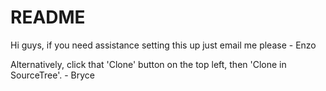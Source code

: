 # README #

Hi guys, if you need assistance setting this up just email me please - Enzo

Alternatively, click that 'Clone' button on the top left, then 'Clone in SourceTree'. - Bryce